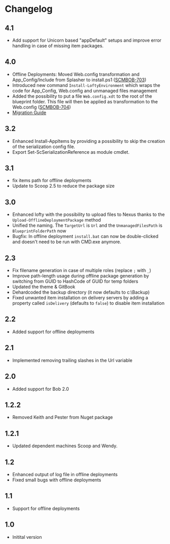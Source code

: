 # Changelog

## 4.1

* Add support for Unicorn based "appDefault" setups and improve error handling in case of missing item packages.

## 4.0

* Offline Deployments: Moved Web.config transformation and App_Config/Include from Splasher to install.ps1 ([SCMBOB-703](https://jira.unic.com/browse/SCMBOB-703))
* Introduced new command `Install-LoftyEnvironment` which wraps the code for App_Config, Web.config and unmanaged files management
* Added the possibility to put a file `Web.config.xdt` to the root of the blueprint folder. This file will then be applied as transformation to the Web.config ([SCMBOB-704](https://jira.unic.com/browse/SCMBOB-704))
* [Migration Guide](MigrationGuide40.md)

## 3.2

* Enhanced Install-AppItems by providing a possibility to skip the creation of the serialization config file.
* Export Set-ScSerializationReference as module cmdlet.

## 3.1

* fix items path for offline deployments
* Update to Scoop 2.5 to reduce the package size

## 3.0

* Enhanced lofty with the possibility to upload files to Nexus thanks to the `Upload-OfflineDeploymentPackage` method
* Unified the naming. The `TargetUrl` is `Url` and the `UnmanagedFilesPath` is `BlueprintFolderPath` now
* Bugfix: In offline deployment `install.bat` can now be double-clicked and doesn't need to be run with CMD.exe anymore.

## 2.3

* Fix filename generation in case of multiple roles (replace `;` with `_`)
* Improve path-length usage during offline package generation by switching from GUID to HashCode of GUID for temp folders
* Updated the theme & GitBook
* Dehardcoded the backup directory (it now defaults to c:\Backup)
* Fixed unwanted item installation on delivery servers by adding a property called `isDelivery` (defaults to `false`) to disable item installation  

## 2.2

* Added support for offline deployments

## 2.1

* Implemented removing trailing slashes in the Url variable

## 2.0

* Added support for Bob 2.0

## 1.2.2

* Removed Keith and Pester from Nuget package

## 1.2.1

* Updated dependent machines Scoop and Wendy.

## 1.2

* Enhanced output of log file in offline deployments
* Fixed small bugs with offline deployments

## 1.1

* Support for offline deployments

## 1.0

* Initital version
